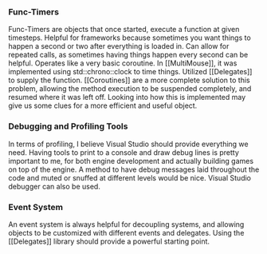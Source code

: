 ### Func-Timers
Func-Timers are objects that once started, execute a function at given timesteps. Helpful for frameworks because sometimes you want things to happen a second or two after everything is loaded in. Can allow for repeated calls, as sometimes having things happen every second can be helpful. Operates like a very basic coroutine. In [[MultiMouse]], it was implemented using std::chrono::clock to time things. Utilized [[Delegates]] to supply the function. [[Coroutines]] are a more complete solution to this problem, allowing the method execution to be suspended completely, and resumed where it was left off. Looking into how this is implemented may give us some clues for a more efficient and useful object.

### Debugging and Profiling Tools
In terms of profiling, I believe Visual Studio should provide everything we need. Having tools to print to a console and draw debug lines is pretty important to me, for both engine development and actually building games on top of the engine. A method to have debug messages laid throughout the code and muted or snuffed at different levels would be nice. Visual Studio debugger can also be used.

### Event System
An event system is always helpful for decoupling systems, and allowing objects to be customized with different events and delegates. Using the [[Delegates]] library should provide a powerful starting point.